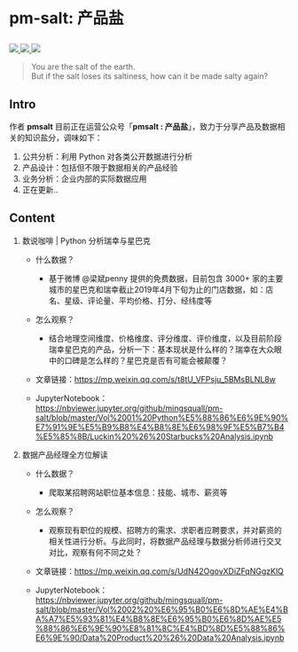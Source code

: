 # <p align="left">pm-salt: 产品盐</p>

<p align="left">
    <a href="https://github.com/python/cpython">
        <img src="https://img.shields.io/badge/Python-3.5-blue.svg">
        </a>
    <a href="">
        <img src="https://img.shields.io/badge/公众号-pmsalt-blue.svg">
        </a> 
    <a href="">
        <img src="https://img.shields.io/badge/介绍-使用 Python 观察产品及数据的 PM-blue.svg">
        </a>
</p>



> You are the salt of the earth.  
But if the salt loses its saltiness, how can it be made salty again? 



## Intro


作者 **pmsalt** 目前正在运营公众号「**pmsalt : 产品盐**」，致力于分享产品及数据相关的知识盐分，调味如下：

1. 公共分析：利用 Python 对各类公开数据进行分析
2. 产品设计：包括但不限于数据相关的产品经验
3. 业务分析：企业内部的实际数据应用
4. 正在更新..


## Content

1. 数说咖啡 | Python 分析瑞幸与星巴克

    - 什么数据？
        - 基于微博 @梁斌penny 提供的免费数据，目前包含 3000+ 家的主要城市的星巴克和瑞幸截止2019年4月下旬为止的门店数据，如：店名、星级、评论量、平均价格、打分、经纬度等
        
    - 怎么观察？
        - 结合地理空间维度、价格维度、评分维度、评价维度，以及目前阶段瑞幸星巴克的产品，分析一下：基本现状是什么样的？瑞幸在大众眼中的口碑是怎么样的？星巴克是否有可能会被颠覆？

    - 文章链接：https://mp.weixin.qq.com/s/t8tU_VFPsju_5BMsBLNL8w

    - JupyterNotebook：https://nbviewer.jupyter.org/github/mingsquall/pm-salt/blob/master/Vol%2001%20Python%E5%88%86%E6%9E%90%E7%91%9E%E5%B9%B8%E4%B8%8E%E6%98%9F%E5%B7%B4%E5%85%8B/Luckin%20%26%20Starbucks%20Analysis.ipynb

2. 数据产品经理全方位解读

    - 什么数据？
        - 爬取某招聘网站职位基本信息：技能、城市、薪资等
        
    - 怎么观察？
        - 观察现有职位的规模、招聘方的需求、求职者应聘要求，并对薪资的相关性进行分析。与此同时，将数据产品经理与数据分析师进行交叉对比，观察有何不同之处？

    - 文章链接：https://mp.weixin.qq.com/s/UdN42OgovXDiZFqNGgzKlQ

    - JupyterNotebook：https://nbviewer.jupyter.org/github/mingsquall/pm-salt/blob/master/Vol%2002%20%E6%95%B0%E6%8D%AE%E4%BA%A7%E5%93%81%E4%B8%8E%E6%95%B0%E6%8D%AE%E5%88%86%E6%9E%90%E8%81%8C%E4%BD%8D%E5%88%86%E6%9E%90/Data%20Product%20%26%20Data%20Analysis.ipynb


